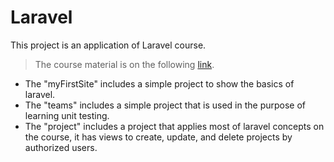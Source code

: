 # Laravel
This project is an application of Laravel course. 
> The course material is on the following [link](https://laracasts.com/series/laravel-from-scratch-2018). 
* The "myFirstSite" includes a simple project to show the basics of laravel. 
* The "teams" includes a simple project that is used in the purpose of learning unit testing. 
* The "project" includes a project that applies most of laravel concepts on the course, it has views to create, update, and delete projects by authorized users.

